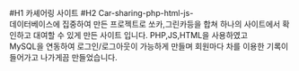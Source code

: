 #H1 카셰어링 사이트
#H2 Car-sharing-php-html-js-  
데이터베이스에 집중하여 만든 프로젝트로 쏘카,그린카등을 합쳐 하나의 사이트에서 확인하고 대여할 수 있게 만든 사이트 입니다. PHP,JS,HTML을 사용하였고   
MySQL을 연동하여 로그인/로그아웃이 가능하게 만들며 회원마다 차를 이용한 기록이 들어가고 나가게끔 만들었습니다.  
